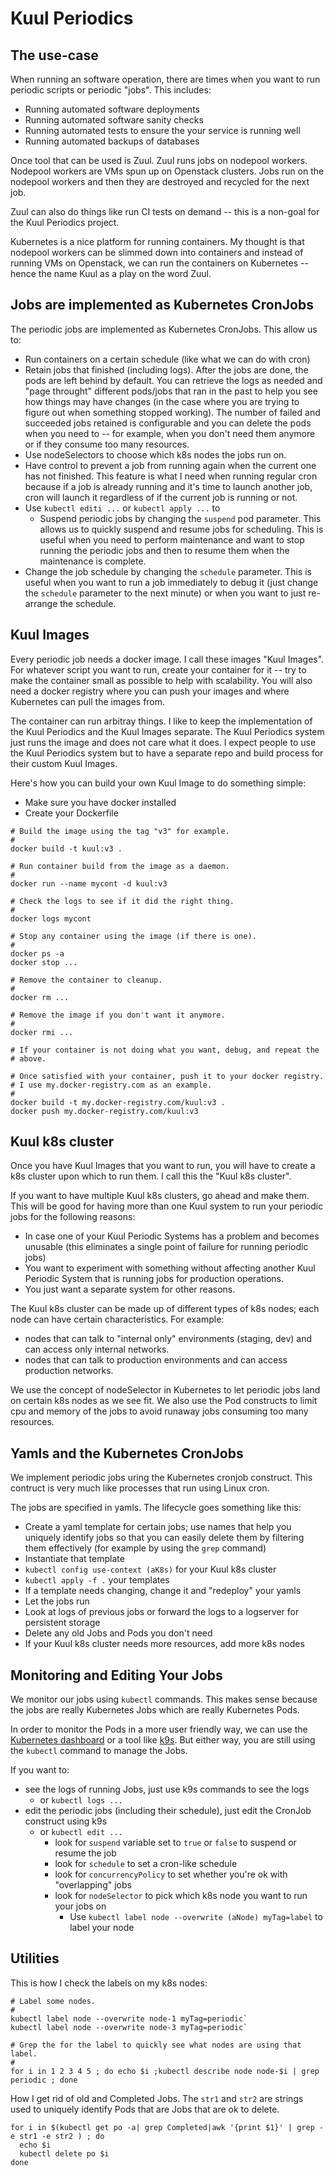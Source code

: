 # Kuul Periodics

## The use-case

When running an software operation, there are times when you want to run periodic scripts or
periodic "jobs".  This includes:

* Running automated software deployments
* Running automated software sanity checks
* Running automated tests to ensure the your service is running well
* Running automated backups of databases

Once tool that can be used is Zuul.  Zuul runs jobs on nodepool workers.  Nodepool workers
are VMs spun up on Openstack clusters.  Jobs run on the nodepool workers and then they are
destroyed and recycled for the next job.

Zuul can also do things like run CI tests on demand -- this is a non-goal for the Kuul Periodics
project.

Kubernetes is a nice platform for running containers.  My thought is that nodepool workers
can be slimmed down into containers and instead of running VMs on Openstack, we can run the
containers on Kubernetes -- hence the name Kuul as a play on the word Zuul.

## Jobs are implemented as Kubernetes CronJobs

The periodic jobs are implemented as Kubernetes CronJobs.  This allow us to:

* Run containers on a certain schedule (like what we can do with cron)
* Retain jobs that finished (including logs).  After the jobs are done, the pods are
  left behind by default.  You can retrieve the logs as needed and "page throught" different
  pods/jobs that ran in the past to help you see how things may have changes (in the case
  where you are trying to figure out when something stopped working).  The number of failed
  and succeeded jobs retained is configurable and you can delete the pods when you need to --
  for example, when you don't need them anymore or if they consume too many resources.
* Use nodeSelectors to choose which k8s nodes the jobs run on.
* Have control to prevent a job from running again when the current one has not finished.
  This feature is what I need when running regular cron because if a job is already running
  and it's time to launch another job, cron will launch it regardless of if the current job
  is running or not.
* Use `kubectl editi ...` or `kubectl apply ...` to
  * Suspend periodic jobs by changing the `suspend` pod parameter. This allows us to
    quickly suspend and resume jobs for scheduling.  This is useful when you need to perform
    maintenance and want to stop running the periodic jobs and then to resume them when the
    maintenance is complete.
* Change the job schedule by changing the `schedule` parameter.  This is useful when you want
  to run a job immediately to debug it (just change the `schedule` parameter to the next minute)
  or when you want to just re-arrange the schedule.

## Kuul Images

Every periodic job needs a docker image.  I call these images "Kuul Images".  For whatever
script you want to run, create your container for it -- try to make the container small as
possible to help with scalability.  You will also need a docker registry where you can
push your images and where Kubernetes can pull the images from.

The container can run arbitray things.  I like to keep the implementation of the Kuul Periodics
and the Kuul Images separate.  The Kuul Periodics system just runs the image and does not care
what it does.  I expect people to use the Kuul Periodics system but to have a separate repo
and build process for their custom Kuul Images.

Here's how you can build your own Kuul Image to do something simple:

* Make sure you have docker installed
* Create your Dockerfile

```
# Build the image using the tag "v3" for example.
#
docker build -t kuul:v3 .

# Run container build from the image as a daemon.
#
docker run --name mycont -d kuul:v3

# Check the logs to see if it did the right thing.
#
docker logs mycont

# Stop any container using the image (if there is one).
#
docker ps -a
docker stop ...

# Remove the container to cleanup.
#
docker rm ...

# Remove the image if you don't want it anymore.
#
docker rmi ...

# If your container is not doing what you want, debug, and repeat the
# above.

# Once satisfied with your container, push it to your docker registry.
# I use my.docker-registry.com as an example.
#
docker build -t my.docker-registry.com/kuul:v3 .
docker push my.docker-registry.com/kuul:v3
```

## Kuul k8s cluster

Once you have Kuul Images that you want to run, you will have to create a k8s cluster upon
which to run them.  I call this the "Kuul k8s cluster".

If you want to have multiple Kuul k8s clusters, go ahead and make them.  This will be good
for having more than one Kuul system to run your periodic jobs for the following reasons:

* In case one of your Kuul Periodic Systems has a problem and becomes unusable (this eliminates
  a single point of failure for running periodic jobs)
* You want to experiment with something without affecting another Kuul Periodic System that is
  running jobs for production operations.
* You just want a separate system for other reasons.

The Kuul k8s cluster can be made up of different types of k8s nodes; each node can have
certain characteristics.  For example:

* nodes that can talk to "internal only" environments (staging, dev) and can access only
  internal networks.
* nodes that can talk to production environments and can access production networks.

We use the concept of nodeSelector in Kubernetes to let periodic jobs land on certain k8s
nodes as we see fit.  We also use the Pod constructs to limit cpu and memory of the jobs to
avoid runaway jobs consuming too many resources.

## Yamls and the Kubernetes CronJobs

We implement periodic jobs uring the Kubernetes cronjob construct.  This contruct is very
much like processes that run using Linux cron.

The jobs are specified in yamls.  The lifecycle goes something like this:

* Create a yaml template for certain jobs; use names that help you uniquely identify jobs
  so that you can easily delete them by filtering them effectively (for example by using
  the `grep` command)
* Instantiate that template
* `kubectl config use-context (aK8s)` for your Kuul k8s cluster
* `kubectl apply -f .` your templates
*   If a template needs changing, change it and "redeploy" your yamls
* Let the jobs run
* Look at logs of previous jobs or forward the logs to a logserver for persistent storage
* Delete any old Jobs and Pods you don't need
* If your Kuul k8s cluster needs more resources, add more k8s nodes

## Monitoring and Editing Your Jobs

We monitor our jobs using `kubectl` commands.  This makes sense because the jobs are really
Kubernetes Jobs which are really Kubernetes Pods.

In order to monitor the Pods in a more user friendly way, we can use the
[Kubernetes dashboard](https://github.com/kubernetes/dashboard)
or a tool like [k9s](https://github.com/derailed/k9s). But either way, you are still using
the `kubectl` command to manage the Jobs.

If you want to:

* see the logs of running Jobs, just use k9s commands to see the logs
  * or `kubectl logs ...`
* edit the periodic jobs (including their schedule), just edit the CronJob construct using k9s
  * or `kubectl edit ...`
    * look for `suspend` variable set to `true` or `false` to suspend or resume the job
    * look for `schedule` to set a cron-like schedule
    * look for `concurrencyPolicy` to set whether you're ok with "overlapping" jobs
    * look for `nodeSelector` to pick which k8s node you want to run your jobs on
      * Use `kubectl label node --overwrite (aNode) myTag=label` to label your node

## Utilities

This is how I check the labels on my k8s nodes:

```
# Label some nodes.
#
kubectl label node --overwrite node-1 myTag=periodic`
kubectl label node --overwrite node-3 myTag=periodic`

# Grep the for the label to quickly see what nodes are using that label.
#
for i in 1 2 3 4 5 ; do echo $i ;kubectl describe node node-$i | grep periodic ; done
```

How I get rid of old and Completed Jobs.  The `str1` and `str2` are strings used to uniquely
identify Pods that are Jobs that are ok to delete.

```
for i in $(kubectl get po -a| grep Completed|awk '{print $1}' | grep -e str1 -e str2 ) ; do
  echo $i
  kubectl delete po $i
done
```

